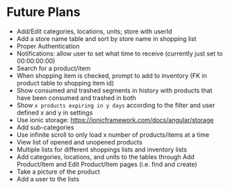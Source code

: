 # Future Plans
- Add/Edit categories, locations, units; store with userId
- Add a store name table and sort by store name in shopping list
- Proper Authentication
- Notifications: allow user to set what time to receive (currently just set to 00:00:00:00)
- Search for a product/item
- When shopping item is checked, prompt to add to inventory (FK in product table to shopping item id)
- Show consumed and trashed segments in history with products that have been consumed and trashed in both
- Show `x products expiring in y days` according to the filter and user defined x and y in settings
- Use ionic storage: https://ionicframework.com/docs/angular/storage
- Add sub-categories
- Use infinite scroll to only load x number of products/items at a time
- View list of opened and unopened products
- Multiple lists for different shoppings lists and inventory lists
- Add categories, locations, and units to the tables through Add Product/Item and Edit Product/Item pages (i.e. find and create)
- Take a picture of the product
- Add a user to the lists
